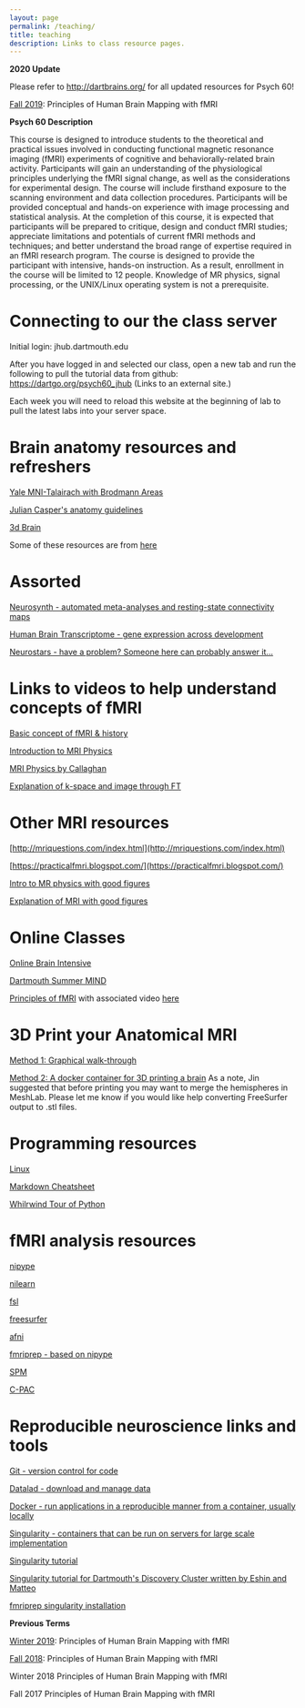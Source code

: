 ```yaml
---
layout: page
permalink: /teaching/
title: teaching
description: Links to class resource pages.
---
```


<strong>2020 Update</strong>

Please refer to http://dartbrains.org/ for all updated resources for Psych 60!


<a href="https://dartbrains.org">Fall 2019</a>: Principles of Human Brain Mapping with fMRI

<strong>Psych 60 Description</strong>

This course is designed to introduce students to the theoretical and practical issues involved in conducting functional magnetic resonance imaging (fMRI) experiments of cognitive and behaviorally-related brain activity. Participants will gain an understanding of the physiological principles underlying the fMRI signal change, as well as the considerations for experimental design. The course will include firsthand exposure to the scanning environment and data collection procedures. Participants will be provided conceptual and hands-on experience with image processing and statistical analysis. At the completion of this course, it is expected that participants will be prepared to critique, design and conduct fMRI studies; appreciate limitations and potentials of current fMRI methods and techniques; and better understand the broad range of expertise required in an fMRI research program. The course is designed to provide the participant with intensive, hands-on instruction. As a result, enrollment in the course will be limited to 12 people. Knowledge of MR physics, signal processing, or the UNIX/Linux operating system is not a prerequisite.

# Connecting to our the class server

Initial login: jhub.dartmouth.edu

After you have logged in and selected our class, open a new tab and run the following to pull the tutorial data from github: https://dartgo.org/psych60_jhub (Links to an external site.)

Each week you will need to reload this website at the beginning of lab to pull the latest labs into your server space.

# Brain anatomy resources and refreshers

[Yale MNI-Talairach with Brodmann Areas](http://sprout022.sprout.yale.edu/mni2tal/mni2tal.html)

[Julian Casper's anatomy guidelines](https://www.humanbrainmapping.org/files/2017/ED%20Courses/Course%20Materials/Anatomy_Caspers_Julian.pdf)

[3d Brain](https://www.brainfacts.org/3D-Brain#intro=false&focus=Brain-cerebral_hemisphere-right)

Some of these resources are from [here](https://pbeukema.github.io/labhacks/#fmri)

# Assorted

[Neurosynth - automated meta-analyses and resting-state connectivity maps](neurosynth.org)

[Human Brain Transcriptome -  gene expression across development](http://hbatlas.org/pages/hbtd)

[Neurostars - have a problem? Someone here can probably answer it...](https://neurostars.org)

# Links to videos to help understand concepts of fMRI

[Basic concept of fMRI & history](https://www.youtube.com/watch?v=djAxjtN_7VE)

[Introduction to MRI Physics](https://www.youtube.com/watch?v=Ok9ILIYzmaY)

[MRI Physics by Callaghan](http://mriquestions.com/callaghan-videos-on-nmr.html)

[Explanation of k-space and image through FT](https://www.youtube.com/watch?v=FI5frNsRTI4)

# Other MRI resources
[http://mriquestions.com/index.html](http://mriquestions.com/index.html)

[https://practicalfmri.blogspot.com/](https://practicalfmri.blogspot.com/)

[Intro to MR physics with good figures](https://mrimaster.com/physics%20intro.html)

[Explanation of MRI with good figures](https://www.researchgate.net/publication/49645994_Cardiovascular_magnetic_resonance_physics_for_clinicians_Part_I)

# Online Classes
[Online Brain Intensive](https://www.onlinebrainintensive.com/)

[Dartmouth Summer MIND](https://summer-mind.github.io/2017.html)

[Principles of fMRI](https://www.coursera.org/learn/functional-mri) with associated video [here](https://www.youtube.com/playlist?list=PLfXA4opIOVrGHncHRxI3Qa5GeCSudwmxM&disable_polymer=true)

# 3D Print your Anatomical MRI
[Method 1: Graphical walk-through](https://imgur.com/a/3mFsX)

[Method 2: A docker container for 3D printing a brain](https://github.com/danjonpeterson/brain_printer)
As a note, Jin suggested that before printing you may want to merge the hemispheres in MeshLab. Please let me know if you would like help converting FreeSurfer output to .stl files.

# Programming resources
[Linux](https://ryanstutorials.net/linuxtutorial/)

[Markdown Cheatsheet](https://github.com/adam-p/markdown-here/wiki/Markdown-Cheatsheet)

[Whilrwind Tour of Python](https://github.com/jakevdp/WhirlwindTourOfPython)

# fMRI analysis resources
[nipype](https://nipype.readthedocs.io/en/latest/)

[nilearn](https://nilearn.github.io/)

[fsl](http://fsl.fmrib.ox.ac.uk)

[freesurfer](http://freesurfer.net/)

[afni](https://afni.nimh.nih.gov/)

[fmriprep - based on nipype](https://github.com/poldracklab/fmriprep)

[SPM](https://www.fil.ion.ucl.ac.uk/spm/)

[C-PAC](https://fcp-indi.github.io/docs/user/index.html)

# Reproducible neuroscience links and tools

[Git - version control for code](https://swcarpentry.github.io/git-novice/)

[Datalad - download and manage data](https://www.datalad.org)

[Docker - run applications in a reproducible manner from a container, usually locally](https://www.docker.com)

[Singularity - containers that can be run on servers for large scale implementation](https://www.sylabs.io)

[Singularity tutorial](https://github.com/NIH-HPC/Singularity-Tutorial)

[Singularity tutorial for Dartmouth's Discovery Cluster written by Eshin and Matteo](https://github.com/mtnhuck/IntroToSingularity)

[fmriprep singularity installation](https://fmriprep.readthedocs.io/en/stable/installation.html#singularity-container)

<strong>Previous Terms</strong>

<a href="https://github.com/mtnhuck/psyc60_19W">Winter 2019</a>: Principles of Human Brain Mapping with fMRI

<a href="https://github.com/mtnhuck/psyc60_18F">Fall 2018</a>: Principles of Human Brain Mapping with fMRI

Winter 2018 Principles of Human Brain Mapping with fMRI

Fall 2017 Principles of Human Brain Mapping with fMRI
